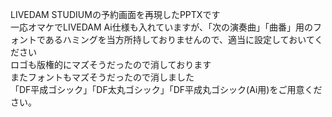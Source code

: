 LIVEDAM STUDIUMの予約画面を再現したPPTXです
<br>
一応オマケでLIVEDAM Ai仕様も入れていますが、「次の演奏曲」「曲番」用のフォントであるハミングを当方所持しておりませんので、適当に設定しておいてください
<br>
ロゴも版権的にマズそうだったので消しております
<br>
またフォントもマズそうだったので消しました
<br>
「DF平成ゴシック」「DF太丸ゴシック」「DF平成丸ゴシック(Ai用)をご用意ください。
